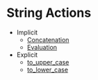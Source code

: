 # String Actions

- Implicit
    - [Concatenation](concatenation)
    - [Evaluation](evaluation)
- Explicit
    - [to_upper_case](to_upper_case)
    - [to_lower_case](to_lower_case)
